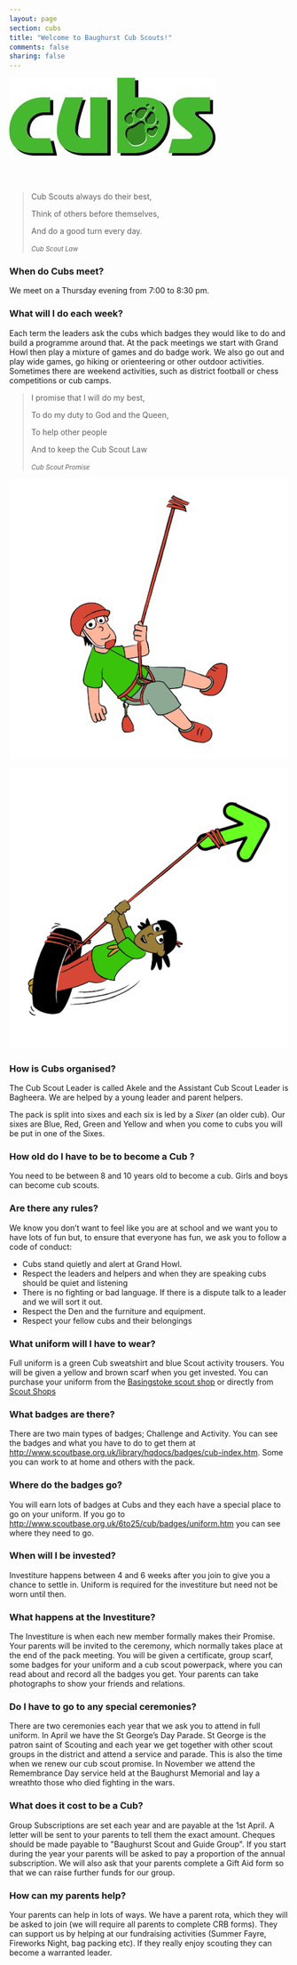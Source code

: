 ```yaml
---
layout: page
section: cubs
title: "Welcome to Baughurst Cub Scouts!"
comments: false
sharing: false
---
```


<section class="row-fluid"><section class="span6">

![Cubs image](/images/cubs/logo.jpg)

</section><article class="span6">

<br><br>
<blockquote  class="pull-right">
  <p>Cub Scouts always do their best,</p>
  <p>Think of others before themselves,</p>
  <p>And do a good turn every day.</p>
  <small><cite title="Source Title">Cub Scout Law</cite></small>
</blockquote>


</article></section>

<section class="row-fluid"><article class="span8">

### When do Cubs meet?
We meet on a Thursday evening from 7:00 to 8:30 pm.



### What will I do each week?
Each term the leaders ask the cubs which badges they would like to do and build a programme around that. At the pack meetings we start with Grand Howl then play a mixture of games and do badge work. We also go out and play wide games, go hiking or orienteering or other outdoor activities. Sometimes there are weekend activities, such as district football or chess competitions or cub camps.

<blockquote>
  <p>I promise that I will do my best,</p>
  <p>To do my duty to God and the Queen,</p>
  <p>To help other people</p>
  <p>And to keep the Cub Scout Law</p>
  <small><cite title="Source Title">Cub Scout Promise</cite></small>
</blockquote>



</article><section class="span4">

![Cubs image](/images/cubs/swing2.jpg)

</section></section>

<section class="row-fluid"><section class="span4">

![Cubs image](/images/cubs/swing.jpg)

</section><article class="span8">

### How is Cubs organised?
The Cub Scout Leader is called Akele and the Assistant Cub Scout Leader is Bagheera. We are helped by a young leader and parent helpers.

The pack is split into sixes and each six is led by a *Sixer* (an older cub). Our sixes are Blue, Red, Green and Yellow and when you come to cubs you will be put in one of the Sixes.
### How old do I have to be to become a Cub ?
You need to be between 8 and 10 years old to become a cub. Girls and boys can become cub scouts.

### Are there any rules?
We know you don’t want to feel like you are at school and we want you to have lots of fun but, to ensure that everyone has fun, we ask you to follow a code of conduct:

* Cubs stand quietly and alert at Grand Howl.
* Respect the leaders and helpers and when they are speaking cubs should be quiet and listening
* There is no fighting or bad language. If there is a dispute talk to a leader and we will sort it out.
* Respect the Den and the furniture and equipment.
* Respect your fellow cubs and their belongings


</article></section>

<section class="row-fluid"><article class="span12">


### What uniform will I have to wear?
Full uniform is a green Cub sweatshirt and blue Scout activity trousers. You will be given a yellow and brown scarf when you get invested.  You can purchase your uniform from the [Basingstoke scout shop](www.geocities.com/basingstoke4thscouts/info/BasingstokeScoutShop.htm) or directly from [Scout Shops](http://shop.scouts.org.uk)

### What badges are there?
There are two main types of badges; Challenge and Activity. You can see the badges and what you have to do to get them at http://www.scoutbase.org.uk/library/hqdocs/badges/cub-index.htm. Some you can work to at home and others with the pack.

### Where do the badges go?
You will earn lots of badges at Cubs and they each have a special place to go on your uniform. If you go to http://www.scoutbase.org.uk/6to25/cub/badges/uniform.htm  you can see where they need to go.

### When will I be invested?
Investiture happens between 4 and 6 weeks after you join to give you a chance to settle in. Uniform is required for the investiture but need not be worn until then.

### What happens at the Investiture?
The Investiture is when each new member formally makes their Promise. Your parents will be invited to the ceremony, which normally takes place at the end of the pack meeting. You will be given a certificate, group scarf, some badges for your uniform and a cub scout powerpack, where you can read about and record all the badges you get. Your parents can take photographs to show your friends and relations.

### Do I have to go to any special ceremonies?
There are two ceremonies each year that we ask you to attend in full uniform. In April we have the St George’s Day Parade. St George is the patron saint of Scouting and each year we get together with other scout groups in the district and attend a service and parade. This is also the time when we renew our cub scout promise. In November we attend the Remembrance Day service held at the Baughurst Memorial and lay a wreathto those who died fighting in the wars.

### What does it cost to be a Cub?
Group Subscriptions are set each year and are payable at the 1st April. A letter will be sent to your parents to tell them the exact amount. Cheques should be made payable to "Baughurst Scout and Guide Group". If you start during the year your parents will be asked to pay a proportion of the annual subscription. We will also ask that your parents complete a Gift Aid form so that we can raise further funds for our group.

### How can my parents help?
Your parents can help in lots of ways. We have a parent rota, which they will be asked to join (we will require all parents to complete CRB forms). They can support us by helping at our fundraising activities (Summer Fayre, Fireworks Night, bag packing etc). If they really enjoy scouting they can become a warranted leader.

</article></section>
